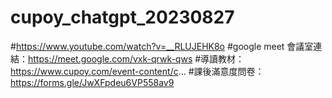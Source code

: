 # cupoy_chatgpt_20230827
#https://www.youtube.com/watch?v=__RLUJEHK8o
#google meet 會議室連結：https://meet.google.com/vxk-qrwk-qws 
#導讀教材：https://www.cupoy.com/event-content/c...
#課後滿意度問卷：https://forms.gle/JwXFpdeu6VP558av9
